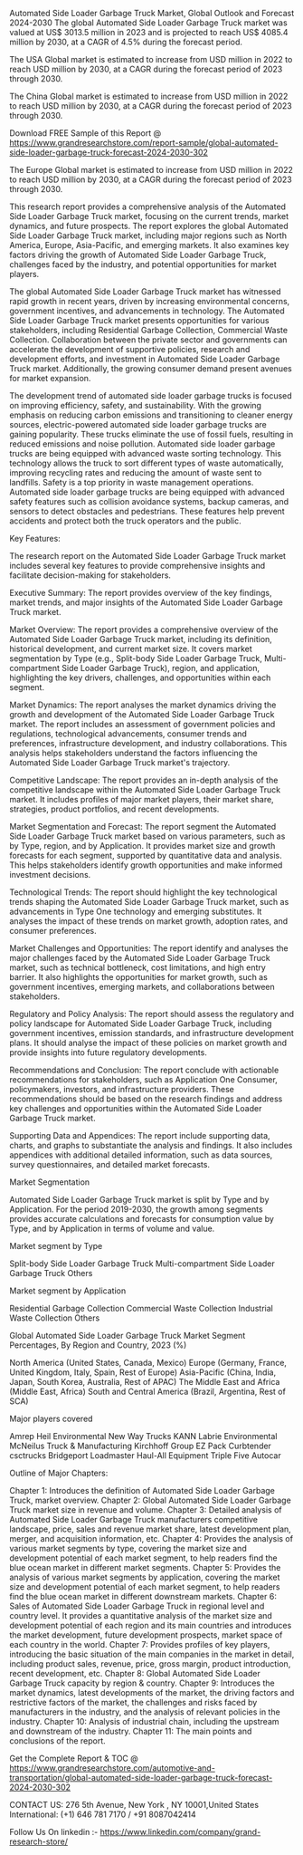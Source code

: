 Automated Side Loader Garbage Truck Market, Global Outlook and Forecast 2024-2030
The global Automated Side Loader Garbage Truck market was valued at US$ 3013.5 million in 2023 and is projected to reach US$ 4085.4 million by 2030, at a CAGR of 4.5% during the forecast period.

The USA Global market is estimated to increase from USD million in 2022 to reach USD million by 2030, at a CAGR during the forecast period of 2023 through 2030.

The China Global market is estimated to increase from USD million in 2022 to reach USD million by 2030, at a CAGR during the forecast period of 2023 through 2030.

Download FREE Sample of this Report @ https://www.grandresearchstore.com/report-sample/global-automated-side-loader-garbage-truck-forecast-2024-2030-302

The Europe Global market is estimated to increase from USD million in 2022 to reach USD million by 2030, at a CAGR during the forecast period of 2023 through 2030.

This research report provides a comprehensive analysis of the Automated Side Loader Garbage Truck market, focusing on the current trends, market dynamics, and future prospects. The report explores the global Automated Side Loader Garbage Truck market, including major regions such as North America, Europe, Asia-Pacific, and emerging markets. It also examines key factors driving the growth of Automated Side Loader Garbage Truck, challenges faced by the industry, and potential opportunities for market players.

The global Automated Side Loader Garbage Truck market has witnessed rapid growth in recent years, driven by increasing environmental concerns, government incentives, and advancements in technology. The Automated Side Loader Garbage Truck market presents opportunities for various stakeholders, including Residential Garbage Collection, Commercial Waste Collection. Collaboration between the private sector and governments can accelerate the development of supportive policies, research and development efforts, and investment in Automated Side Loader Garbage Truck market. Additionally, the growing consumer demand present avenues for market expansion.

The development trend of automated side loader garbage trucks is focused on improving efficiency, safety, and sustainability. With the growing emphasis on reducing carbon emissions and transitioning to cleaner energy sources, electric-powered automated side loader garbage trucks are gaining popularity. These trucks eliminate the use of fossil fuels, resulting in reduced emissions and noise pollution. Automated side loader garbage trucks are being equipped with advanced waste sorting technology. This technology allows the truck to sort different types of waste automatically, improving recycling rates and reducing the amount of waste sent to landfills. Safety is a top priority in waste management operations. Automated side loader garbage trucks are being equipped with advanced safety features such as collision avoidance systems, backup cameras, and sensors to detect obstacles and pedestrians. These features help prevent accidents and protect both the truck operators and the public.

Key Features:

The research report on the Automated Side Loader Garbage Truck market includes several key features to provide comprehensive insights and facilitate decision-making for stakeholders.

Executive Summary: The report provides overview of the key findings, market trends, and major insights of the Automated Side Loader Garbage Truck market.

Market Overview: The report provides a comprehensive overview of the Automated Side Loader Garbage Truck market, including its definition, historical development, and current market size. It covers market segmentation by Type (e.g., Split-body Side Loader Garbage Truck, Multi-compartment Side Loader Garbage Truck), region, and application, highlighting the key drivers, challenges, and opportunities within each segment.

Market Dynamics: The report analyses the market dynamics driving the growth and development of the Automated Side Loader Garbage Truck market. The report includes an assessment of government policies and regulations, technological advancements, consumer trends and preferences, infrastructure development, and industry collaborations. This analysis helps stakeholders understand the factors influencing the Automated Side Loader Garbage Truck market's trajectory.

Competitive Landscape: The report provides an in-depth analysis of the competitive landscape within the Automated Side Loader Garbage Truck market. It includes profiles of major market players, their market share, strategies, product portfolios, and recent developments.

Market Segmentation and Forecast: The report segment the Automated Side Loader Garbage Truck market based on various parameters, such as by Type, region, and by Application. It provides market size and growth forecasts for each segment, supported by quantitative data and analysis. This helps stakeholders identify growth opportunities and make informed investment decisions.

Technological Trends: The report should highlight the key technological trends shaping the Automated Side Loader Garbage Truck market, such as advancements in Type One technology and emerging substitutes. It analyses the impact of these trends on market growth, adoption rates, and consumer preferences.

Market Challenges and Opportunities: The report identify and analyses the major challenges faced by the Automated Side Loader Garbage Truck market, such as technical bottleneck, cost limitations, and high entry barrier. It also highlights the opportunities for market growth, such as government incentives, emerging markets, and collaborations between stakeholders.

Regulatory and Policy Analysis: The report should assess the regulatory and policy landscape for Automated Side Loader Garbage Truck, including government incentives, emission standards, and infrastructure development plans. It should analyse the impact of these policies on market growth and provide insights into future regulatory developments.

Recommendations and Conclusion: The report conclude with actionable recommendations for stakeholders, such as Application One Consumer, policymakers, investors, and infrastructure providers. These recommendations should be based on the research findings and address key challenges and opportunities within the Automated Side Loader Garbage Truck market.

Supporting Data and Appendices: The report include supporting data, charts, and graphs to substantiate the analysis and findings. It also includes appendices with additional detailed information, such as data sources, survey questionnaires, and detailed market forecasts.

Market Segmentation

Automated Side Loader Garbage Truck market is split by Type and by Application. For the period 2019-2030, the growth among segments provides accurate calculations and forecasts for consumption value by Type, and by Application in terms of volume and value.

Market segment by Type

Split-body Side Loader Garbage Truck
Multi-compartment Side Loader Garbage Truck
Others

Market segment by Application

Residential Garbage Collection
Commercial Waste Collection
Industrial Waste Collection
Others

Global Automated Side Loader Garbage Truck Market Segment Percentages, By Region and Country, 2023 (%)

North America (United States, Canada, Mexico)
Europe (Germany, France, United Kingdom, Italy, Spain, Rest of Europe)
Asia-Pacific (China, India, Japan, South Korea, Australia, Rest of APAC)
The Middle East and Africa (Middle East, Africa)
South and Central America (Brazil, Argentina, Rest of SCA)

Major players covered

Amrep
Heil Environmental
New Way Trucks
KANN
Labrie Environmental
McNeilus Truck & Manufacturing
Kirchhoff Group
EZ Pack
Curbtender
csctrucks
Bridgeport
Loadmaster
Haul-All Equipment
Triple Five
Autocar

Outline of Major Chapters:

Chapter 1: Introduces the definition of Automated Side Loader Garbage Truck, market overview.
Chapter 2: Global Automated Side Loader Garbage Truck market size in revenue and volume.
Chapter 3: Detailed analysis of Automated Side Loader Garbage Truck manufacturers competitive landscape, price, sales and revenue market share, latest development plan, merger, and acquisition information, etc.
Chapter 4: Provides the analysis of various market segments by type, covering the market size and development potential of each market segment, to help readers find the blue ocean market in different market segments.
Chapter 5: Provides the analysis of various market segments by application, covering the market size and development potential of each market segment, to help readers find the blue ocean market in different downstream markets.
Chapter 6: Sales of Automated Side Loader Garbage Truck in regional level and country level. It provides a quantitative analysis of the market size and development potential of each region and its main countries and introduces the market development, future development prospects, market space of each country in the world.
Chapter 7: Provides profiles of key players, introducing the basic situation of the main companies in the market in detail, including product sales, revenue, price, gross margin, product introduction, recent development, etc.
Chapter 8: Global Automated Side Loader Garbage Truck capacity by region & country.
Chapter 9: Introduces the market dynamics, latest developments of the market, the driving factors and restrictive factors of the market, the challenges and risks faced by manufacturers in the industry, and the analysis of relevant policies in the industry.
Chapter 10: Analysis of industrial chain, including the upstream and downstream of the industry.
Chapter 11: The main points and conclusions of the report.

Get the Complete Report & TOC @ https://www.grandresearchstore.com/automotive-and-transportation/global-automated-side-loader-garbage-truck-forecast-2024-2030-302

CONTACT US:
276 5th Avenue, New York , NY 10001,United States
International: (+1) 646 781 7170 / +91 8087042414

Follow Us On linkedin :- https://www.linkedin.com/company/grand-research-store/
